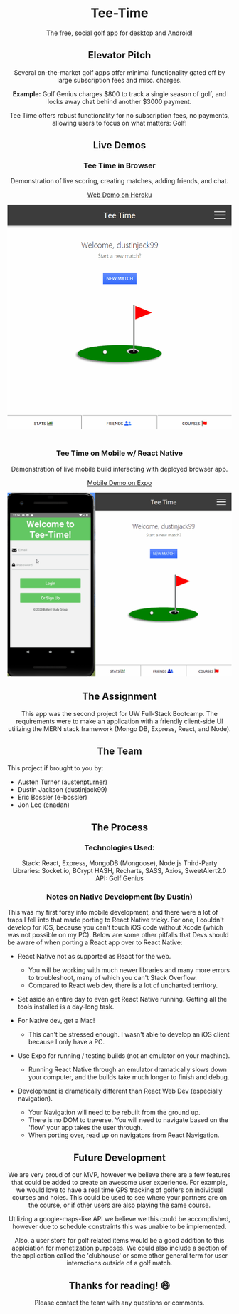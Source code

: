 <div align="center">

# Tee-Time

The free, social golf app for desktop and Android!

## Elevator Pitch
Several on-the-market golf apps offer minimal functionality gated off by large subscription fees and misc. charges.

<b>Example:</b> Golf Genius charges $800 to track a single season of golf, and locks away chat behind another $3000 payment.

Tee Time offers robust functionality for no subscription fees, no payments, allowing users to focus on what matters: Golf!


## Live Demos

<h3>Tee Time in Browser</h3>
<p>Demonstration of live scoring, creating matches, adding friends, and chat.</p>


  <a :target="_blank" href="https://tee-time-seattle.herokuapp.com/">Web Demo on Heroku</a>


  <img src="./tee-time-demo.gif" />


<br>
<br>

<h3>Tee Time on Mobile w/ React Native</h3>
<p>Demonstration of live mobile build interacting with deployed browser app.</p>


  <a :target="_blank" href="https://exp.host/@dustinjack99/tee-time-nat">Mobile Demo on Expo</a>


  <img src="./tee-time-nat-demo.gif" />



## The Assignment
This app was the second project for UW Full-Stack Bootcamp. The requirements were to make an application with a friendly client-side UI utilizing the MERN stack framework (Mongo DB, Express, React, and Node). 
	
## The Team

<div align="left">
This project if brought to you by:

- Austen Turner (austenpturner)
- Dustin Jackson (dustinjack99)
- Eric Bossler (e-bossler)
- Jon Lee (enadan)
</div>

## The Process
### Technologies Used:
Stack: React, Express, MongoDB (Mongoose), Node.js
Third-Party Libraries: Socket.io, BCrypt HASH, Recharts, SASS, Axios, SweetAlert2.0
API: Golf Genius


	
### Notes on Native Development (by Dustin)

<div align="left">
This was my first foray into mobile development, and there were a lot of traps I fell into that made porting to React Native tricky. For one, I couldn't develop for iOS, because you can't touch iOS code without Xcode (which was not possible on my PC). Below are some other pitfalls that Devs should be aware of when porting a React app over to React Native:

+ React Native not as supported as React for the web.
	- You will be working with much newer libraries and many
	more errors to troubleshoot, many of which you can't Stack Overflow.
  - Compared to React web dev, there is a lot of uncharted territory.
	
+ Set aside an entire day to even get React Native running. Getting
all the tools installed is a day-long task.

+ For Native dev, get a Mac!
	- This can't be stressed enough. I wasn't able to develop an iOS client
  because I only have a PC.

+ Use Expo for running / testing builds (not an emulator on your machine).
	- Running React Native through an emulator dramatically slows down your 
  computer, and the builds take much longer to finish and debug.

+ Development is dramatically different than React Web Dev (especially navigation).
	- Your Navigation will need to be rebuilt from the ground up.
	- There is no DOM to traverse. You will need to navigate based on the
  'flow' your app takes the user through.
	- When porting over, read up on navigators from React Navigation.
</div>

## Future Development
We are very proud of our MVP, however we believe there are a few features that could be added to create an awesome user experience. For example, we would love to have a real time GPS tracking of golfers on individual courses and holes. This could be used to see where your partners are on the course, or if other users are also playing the same course. 

Utilizing a google-maps-like API we believe we this could be accomplished, however due to schedule constraints this was unable to be implemented.

Also, a user store for golf related items would be a good addition to this applciation for monetization purposes. We could also include a section of the application called the 'clubhouse' or some other general term for user interactions outside of a golf match. 

## Thanks for reading! :smile:
Please contact the team with any questions or comments.
</div>

